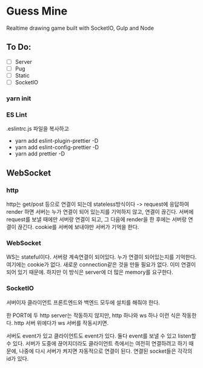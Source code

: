 # Guess Mine

Realtime drawing game built with SocketIO, Gulp and Node

## To Do:

- [ ] Server
- [ ] Pug
- [ ] Static
- [ ] SocketIO

### yarn init

### ES Lint

.eslintrc.js 파일을 복사하고

- yarn add eslint-plugin-prettier -D
- yarn add eslint-config-prettier -D
- yarn add prettier -D

## WebSocket

### http

http는 get/post 등으로 연결이 되는데 stateless방식이다
-> request에 응답하여 render 하면 서버는 누가 연결이 되어 있는지를 기억하지 않고, 연결이 끊긴다.
서버에 request를 보낼 때에만 서버랑 연결이 되고, 그 다음에
render을 한 후에는 서버랑 연결이 끊긴다.
cookie를 서버에 보내야만 서버가 기억을 한다.

### WebSocket

WS는 stateful이다. 서버랑 계속연결이 되어있다.
누가 연결이 되어있는지를 기억한다.
여기에는 cookie가 없다.
새로운 connection같은 것을 만들 필요가 없다.
이미 연결이 되어 있기 때문에.
하지만 이 방식은 server에 더 많은 memory를 요구한다.

### SocketIO

서버이자 클라이언트
프론트엔드와 백엔드 모두에 설치를 해줘야 한다.

한 PORT에 두 http server는 작동하지 않지만,
http 하나와 ws 하나 이런 식은 작동한다.
http 서버 위에다가 ws 서버를 작동시키면.

서버도 event가 있고 클라이언트도 event가 있다. 둘다 event를 보낼 수 있고 listen할 수 있다.
서버가 도중에 끊어지더라도 클라이언트 측에서는 여전히 연결하려고 하기 때문에, 나중에 다시 서버가 켜지면 자동적으로 연결이 된다.
연결된 socket들은 각각의 id가 있다.
